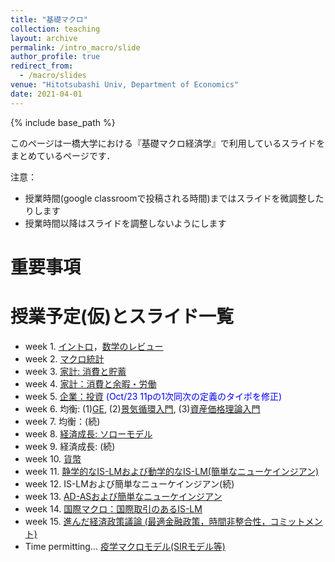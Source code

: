 ```yaml
---
title: "基礎マクロ"
collection: teaching
layout: archive
permalink: /intro_macro/slide
author_profile: true
redirect_from:
  - /macro/slides
venue: "Hitotsubashi Univ, Department of Economics"
date: 2021-04-01
---
```




{% include base_path %}


このページは一橋大学における『基礎マクロ経済学』で利用しているスライドをまとめているページです．


注意：
* 授業時間(google classroomで投稿される時間)まではスライドを微調整したりします
* 授業時間以降はスライドを調整しないようにします

# 重要事項


# 授業予定(仮)とスライド一覧  

* week 1. [イントロ](https://masashihino.github.io/files/teaching/intro_macro/1intro/intro.pdf)，[数学のレビュー](https://masashihino.github.io/files/teaching/intro_macro/2math/math.pdf)   
* week 2. [マクロ統計](https://masashihino.github.io/files/teaching/intro_macro/3macro_stat/macro_stats.pdf)
* week 3. [家計: 消費と貯蓄](https://masashihino.github.io/files/teaching/intro_macro/4consumption/consumption_saving.pdf)
* week 4. [家計：消費と余暇・労働](https://masashihino.github.io/files/teaching/intro_macro/5labor/labor.pdf)
* week 5. [企業：投資](https://masashihino.github.io/files/teaching/intro_macro/6investment/investment.pdf) <span style="color: blue; ">(Oct/23 11pの1次同次の定義のタイポを修正)</span>
* week 6. 均衡: (1)[GE](https://masashihino.github.io/files/teaching/intro_macro/7GE/GE.pdf), (2)[景気循環入門](https://masashihino.github.io/files/teaching/intro_macro/7GE/RBC.pdf), (3)[資産価格理論入門](https://masashihino.github.io/files/teaching/intro_macro/7GE/AssetPricing.pdf)
* week 7. 均衡：(続)
* week 8. [経済成長: ソローモデル](https://masashihino.github.io/files/teaching/intro_macro/8solow/solow.pdf)
* week 9. 経済成長: (続) 
* week 10. [貨幣](https://masashihino.github.io/files/teaching/intro_macro/9money/money_prices.pdf) 
* week 11. [静学的なIS-LMおよび動学的なIS-LM(簡単なニューケインジアン)](https://masashihino.github.io/files/teaching/intro_macro/10ISLM/IS-LM.pdf)
* week 12. IS-LMおよび簡単なニューケインジアン(続)
* week 13. [AD-ASおよび簡単なニューケインジアン](https://masashihino.github.io/files/teaching/intro_macro/11ADAS/AD-AS.pdf)
* week 14. [国際マクロ：国際取引のあるIS-LM](https://masashihino.github.io/files/teaching/intro_macro/12international/international.pdf)
* week 15. [進んだ経済政策議論 (最適金融政策，時間非整合性，コミットメント)](https://masashihino.github.io/files/teaching/intro_macro/13advanced_policy/policy.pdf)
* Time permitting... [疫学マクロモデル(SIRモデル等)](https://masashihino.github.io/files/teaching/intro_macro/14SIR_macro/covid.pdf)
 


